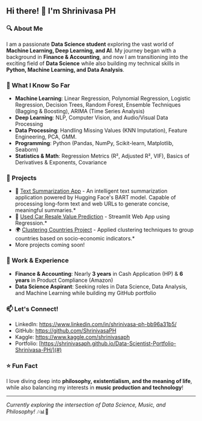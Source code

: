 ## Hi there! 👋 I'm Shrinivasa PH

### 🔍 About Me
I am a passionate **Data Science student** exploring the vast world of **Machine Learning, Deep Learning, and AI**. My journey began with a background in **Finance & Accounting**, and now I am transitioning into the exciting field of **Data Science** while also building my technical skills in **Python, Machine Learning, and Data Analysis**.

### 🧠 What I Know So Far
- **Machine Learning**: Linear Regression, Polynomial Regression, Logistic Regression, Decision Trees, Random Forest, Ensemble Techniques (Bagging & Boosting), ARIMA (Time Series Analysis)
- **Deep Learning**: NLP, Computer Vision, and Audio/Visual Data Processing
- **Data Processing**: Handling Missing Values (KNN Imputation), Feature Engineering, PCA, GMM.
- **Programming**: Python (Pandas, NumPy, Scikit-learn, Matplotlib, Seaborn)
- **Statistics & Math**: Regression Metrics (R², Adjusted R², VIF), Basics of Derivatives & Exponents, Covariance

### 🚀 Projects
- 🤖 [Text Summarization App](https://github.com/ShrinivasaPH/NLP-Summarizer) - An intelligent text summarization application powered by Hugging Face's BART model. Capable of processing long-form text and web URLs to generate concise, meaningful summaries.*
- 🔗 [Used Car Resale Value Prediction](https://github.com/ShrinivasaPH/Cars24-Resale-ML-Model) - Streamlit Web App using Regression.*
- 🌍 [Clustering Countries Project](https://github.com/ShrinivasaPH/ML-Clustering-Countries) - Applied clustering techniques to group countries based on socio-economic indicators.*
- More projects coming soon!

### 📌 Work & Experience
- **Finance & Accounting**: Nearly **3 years** in Cash Application (HP) & **6 years** in Product Compliance (Amazon)
- **Data Science Aspirant**: Seeking roles in Data Science, Data Analysis, and Machine Learning while building my GitHub portfolio

### 📫 Let's Connect!
- LinkedIn: https://www.linkedin.com/in/shrinivasa-ph-bb96a31b5/
- GitHub: https://github.com/ShrinivasaPH
- Kaggle: https://www.kaggle.com/shrinivasaph
- Portfolio: [https://shrinivasaph.github.io/Data-Scientist-Portfolio-Shrinivasa-PH/](#)

### ⭐ Fun Fact
I love diving deep into **philosophy, existentialism, and the meaning of life**, while also balancing my interests in **music production and technology**!

---
*Currently exploring the intersection of Data Science, Music, and Philosophy!* 🎶📊💭

